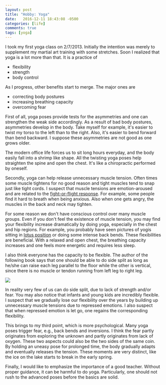```yaml
---
layout: post
title: "Hobby: Yoga"
date:   2016-12-11 18:43:08 -0500
categories: [life]
comments: true
tags: [yoga]
---
```


I took my first yoga class on 2/7/2013.
Initially the intention was merely to supplement my martial art training with some stretches.
Soon I realized that yoga is a lot more than that.
It is a practice of

* flexibility
* strength
* body control

As I progress, other benefits start to merge. The major ones are

* correcting body postures
* increasing breathing capacity
* overcoming fear

First of all, yoga poses provide tests for the asymmetries and one can strengthen the weak side accordingly.
As a result of bad body postures, asymmetries develop in the body.
Take myself for example, it's easier to twist my torso to the left than to the right.
Also, it's easier to bend forward than bend backward.
I suppose these asymmetries are not good as one grows older. 

The modern office life forces us to sit long hours everyday, and the body easily fall into a shrimp like shape.
All the twisting yoga poses help straighten the spine and open the chest. It's like a chiropractic performed by oneself.

Secondly,
yoga can help release unnecessary muscle tension.
Often times some muscle tightens for no good reason and tight muscles tend to snap just like tight cords.
I suspect that muscle tensions are emotion-aroused and are related to the [fight-or-flight response](https://en.wikipedia.org/wiki/Fight-or-flight_response).
For example, some people find it hard to breath when being anxious.
Also when one gets angry, the muscles in the back and neck may tighten.

For some reason we don't have conscious control over many muscle groups.
Even if you don't feel the existence of muscle tension,
you may find your flexibility increase dramatically by doing yoga,
especially in the chest and hip regions.
For example, you probably have seen pictures of yogis sitting in [lotus position](https://en.wikipedia.org/wiki/Lotus_position) or doing some intense back bends.
These flexibilities are beneficial.
With a relaxed and open chest, the breathing capacity increases and one feels more energetic and requires less sleep.

I also think everyone has the capacity to be flexible.
The author of the following book says that one should be able to do side split as long as he/she can raise each leg parallel to the floor while the other is vertical,
since there is no muscle or tendon running from left leg to right leg.

<a target="_blank"  href="https://www.amazon.com/gp/product/0940149451/ref=as_li_tl?ie=UTF8&camp=1789&creative=9325&creativeASIN=0940149451&linkCode=as2&tag=nosarthur2016-20&linkId=46f952bbe720e17d54ffe57216957d2a"><img border="0" src="//ws-na.amazon-adsystem.com/widgets/q?_encoding=UTF8&MarketPlace=US&ASIN=0940149451&ServiceVersion=20070822&ID=AsinImage&WS=1&Format=_SL250_&tag=nosarthur2016-20" ></a><img src="//ir-na.amazon-adsystem.com/e/ir?t=nosarthur2016-20&l=am2&o=1&a=0940149451" width="1" height="1" border="0" alt="" style="border:none !important; margin:0px !important;" />

In reality very few of us can do side split, due to lack of strength and/or fear.
You may also notice that infants and young kids are incredibly flexible.
I suspect that we gradually lose our flexibility over the years by building up unnecessary muscle tensions due to repressed emotions.
I also suspect that when repressed emotion is let go, one regains the corresponding flexibility.

This brings to my third point, which is more psychological.
Many yoga poses trigger fear, e.g., back bends and inversions.
I think the fear partly originates from exploring the unknown and partly originates from lack of oxygen.
These two aspects could also be the two sides of the same coin.
By holding an uneasy pose for prolonged time, the body gradually adapts and eventually releases the tension.
These moments are very distinct, like the ice on the lake starts to break in the early spring.

Finally, I would like to emphasize the importance of a good teacher. 
Without proper guidance, it can be harmful to do yoga.
Particularly, one should not rush to the advanced poses before the basics are solid.
